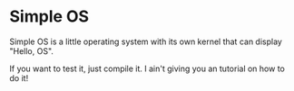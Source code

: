 # Simple OS
Simple OS is a little operating system with its own kernel that can display "Hello, OS".

If you want to test it, just compile it. I ain't giving you an tutorial on how to do it!
